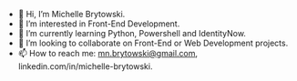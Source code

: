 - 👋 Hi, I’m Michelle Brytowski.
- 👀 I’m interested in Front-End Development.
- 🌱 I’m currently learning Python, Powershell and IdentityNow.
- 💞️ I’m looking to collaborate on Front-End or Web Development projects.
- 📫 How to reach me: mn.brytowski@gmail.com, linkedin.com/in/michelle-brytowski.

<!---
MBrytowski/MBrytowski is a ✨ special ✨ repository because its `README.md` (this file) appears on your GitHub profile.
You can click the Preview link to take a look at your changes.
--->
